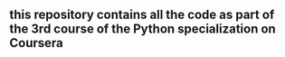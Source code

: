 ## this repository contains all the code as part of the 3rd course of the Python specialization on Coursera
